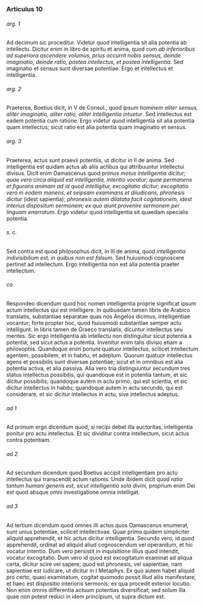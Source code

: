 ### Articulus 10

###### arg. 1
Ad decimum sic proceditur. Videtur quod intelligentia sit alia potentia ab intellectu. Dicitur enim in libro de spiritu et anima, quod *cum ab inferioribus ad superiora ascendere volumus, prius occurrit nobis sensus, deinde imaginatio, deinde ratio, postea intellectus, et postea intelligentia*. Sed imaginatio et sensus sunt diversae potentiae. Ergo et intellectus et intelligentia.

###### arg. 2
Praeterea, Boetius dicit, in V de Consol., quod *ipsum hominem aliter sensus, aliter imaginatio, aliter ratio, aliter intelligentia intuetur*. Sed intellectus est eadem potentia cum ratione. Ergo videtur quod intelligentia sit alia potentia quam intellectus; sicut ratio est alia potentia quam imaginatio et sensus.

###### arg. 3
Praeterea, actus sunt praevii potentiis, ut dicitur in II de anima. Sed intelligentia est quidam actus ab aliis actibus qui attribuuntur intellectui divisus. Dicit enim Damascenus quod *primus motus intelligentia dicitur; quae vero circa aliquid est intelligentia, intentio vocatur; quae permanens et figurans animam ad id quod intelligitur, excogitatio dicitur; excogitatio vero in eodem manens, et seipsam examinans et diiudicans, phronesis dicitur* (idest sapientia); *phronesis autem dilatata facit cogitationem, idest interius dispositum sermonem; ex quo aiunt provenire sermonem per linguam enarratum*. Ergo videtur quod intelligentia sit quaedam specialis potentia.

###### s. c.
Sed contra est quod philosophus dicit, in III de anima, quod *intelligentia indivisibilium est, in quibus non est falsum*. Sed huiusmodi cognoscere pertinet ad intellectum. Ergo intelligentia non est alia potentia praeter intellectum.

###### co.
Respondeo dicendum quod hoc nomen intelligentia proprie significat ipsum actum intellectus qui est intelligere. In quibusdam tamen libris de Arabico translatis, substantiae separatae quas nos Angelos dicimus, intelligentiae vocantur; forte propter hoc, quod huiusmodi substantiae semper actu intelligunt. In libris tamen de Graeco translatis, dicuntur intellectus seu mentes. Sic ergo intelligentia ab intellectu non distinguitur sicut potentia a potentia; sed sicut actus a potentia. Invenitur enim talis divisio etiam a philosophis. Quandoque enim ponunt quatuor intellectus, scilicet intellectum agentem, possibilem, et in habitu, et adeptum. Quorum quatuor intellectus agens et possibilis sunt diversae potentiae; sicut et in omnibus est alia potentia activa, et alia passiva. Alia vero tria distinguuntur secundum tres status intellectus possibilis, qui quandoque est in potentia tantum, et sic dicitur possibilis; quandoque autem in actu primo, qui est scientia, et sic dicitur intellectus in habitu; quandoque autem in actu secundo, qui est considerare, et sic dicitur intellectus in actu, sive intellectus adeptus.

###### ad 1
Ad primum ergo dicendum quod, si recipi debet illa auctoritas, intelligentia ponitur pro actu intellectus. Et sic dividitur contra intellectum, sicut actus contra potentiam.

###### ad 2
Ad secundum dicendum quod Boetius accipit intelligentiam pro actu intellectus qui transcendit actum rationis. Unde ibidem dicit quod *ratio tantum humani generis est, sicut intelligentia sola divini*, proprium enim Dei est quod absque omni investigatione omnia intelligat.

###### ad 3
Ad tertium dicendum quod omnes illi actus quos Damascenus enumerat, sunt unius potentiae, scilicet intellectivae. Quae primo quidem simpliciter aliquid apprehendit, et hic actus dicitur intelligentia. Secundo vero, id quod apprehendit, ordinat ad aliquid aliud cognoscendum vel operandum, et hic vocatur intentio. Dum vero persistit in inquisitione illius quod intendit, vocatur excogitatio. Dum vero id quod est excogitatum examinat ad aliqua certa, dicitur scire vel sapere; quod est phronesis, vel sapientiae, nam sapientiae est iudicare, ut dicitur in I Metaphys. Ex quo autem habet aliquid pro certo, quasi examinatum, cogitat quomodo possit illud aliis manifestare, et haec est dispositio interioris sermonis; ex qua procedit exterior locutio. Non enim omnis differentia actuum potentias diversificat; sed solum illa quae non potest reduci in idem principium, ut supra dictum est.

